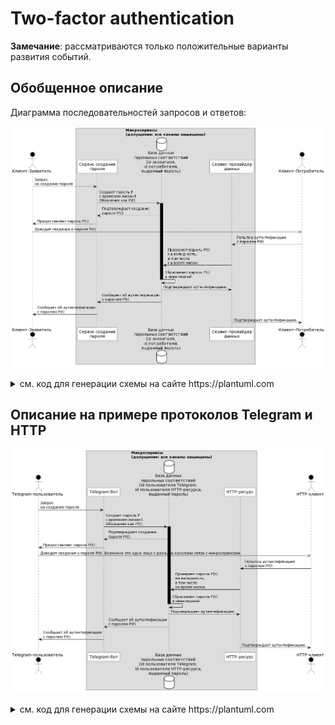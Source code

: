 # Two-factor authentication

__Замечание__: рассматриваются только положительные варианты развития событий.

## Обобщенное описание

Диаграмма последовательностей запросов и ответов:

![000_diagram](./README.files/000_diagram.png)

<details>
<summary>см. код для генерации схемы на сайте https://plantuml.com</summary>

```text
@startuml
actor "Клиент-Заявитель" as Client_1 #000

box "SERVICES"
    box "Микросервисы\n(допущение: все каналы защищены)"
        participant   "Сервис создания\nпароля" as Service_1 #FFF
        database      "База данных\nпарольных соответствий\n(id заявителя,\nid потребителя,\nвыданный пароль)" as Database #FFF
        participant   "Сервис-провайдер\nданных" as Service_2 #FFF
    end box
end box

actor "Клиент-Потребитель" as Client_2 #000

Client_1          ->   Service_1  : Запрос\nна создание пароля
Service_1         ->   Database   : Создает пароль P\nс временем жизни t.\nОбозначим как P(t).

activate Database #000

Database          -->  Service_1  : Подтверждает создание\nпароля P(t).
Service_1         ->   Client_1   : Предоставляет пароль P(t).

Client_1          -->>  Client_2  : Доводит сведения о пароле P(t).

Client_2          ->   Service_2  : Попытка аутентификации\nс паролем P(t).
Service_2         ->   Database   : Проверяет пароль P(t)\nна валидность,\nв том числе\nна время жизни.

Database          ->   Database   : Сбрасывает пароль P(t)\nв невалидный.

deactivate Database

Database         -->   Service_2  : Подтверждает аутентификацию.
Database          ->   Service_1  : Сообщает об аутентификации\nс паролем P(t).
Service_1         ->   Client_1   : Сообщает об аутентификации\nс паролем P(t).
Service_2        -->   Client_2   : Подтверждает аутентификацию.

@enduml
```

</details>

## Описание на примере протоколов Telegram и HTTP

![001_tg_http](./README.files/001_tg_http.png)

<details>
<summary>см. код для генерации схемы на сайте https://plantuml.com</summary>

```text
@startuml
actor "Telegram-пользователь" as Client_1 #000

box "SERVICES"
    box "Микросервисы\n(допущение: все каналы защищены)"
        participant   "Telegram-бот" as Service_1 #FFF
        database      "База данных\nпарольных соответствий\n(id пользователя Telegram,\nid пользователя HTTP-ресурса,\nвыданный пароль)" as Database #FFF
        participant   "HTTP-ресурс" as Service_2 #FFF
    end box
end box

actor "HTTP-клиент" as Client_2 #000

Client_1          ->   Service_1  : Запрос\nна создание пароля.
Service_1         ->   Database   : Создает пароль P\nс временем жизни t.\nОбозначим как P(t).

activate Database #000

Database          -->  Service_1  : Подтверждает создание\nпароля P(t).
Service_1         ->   Client_1   : Предоставляет пароль P(t).

Client_1          -->>  Client_2  : Доводит сведения о пароле P(t). Возможно это одно лицо с разными каналами связи с микросервисами.

Client_2          ->   Service_2  : Попытка аутентификации\nс паролем P(t).
Service_2         ->   Database   : Проверяет пароль P(t)\nна валидность,\nв том числе\nна время жизни.

Database          ->   Database   : Сбрасывает пароль P(t)\nв невалидный.

deactivate Database

Database         -->   Service_2  : Подтверждает аутентификацию.
Database          ->   Service_1  : Сообщает об аутентификации\nс паролем P(t).
Service_1         ->   Client_1   : Сообщает об аутентификации\nс паролем P(t).
Service_2        -->   Client_2   : Подтверждает аутентификацию.

@enduml
```

</details>
